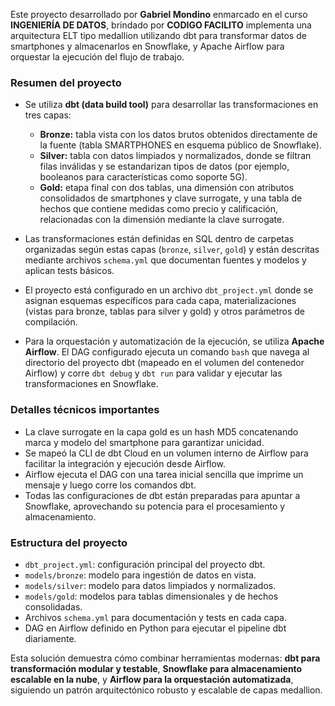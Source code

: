 Este proyecto desarrollado por **Gabriel Mondino** enmarcado en el curso **INGENIERÍA DE DATOS**, brindado por **CODIGO FACILITO** implementa una arquitectura ELT tipo medallion utilizando dbt para transformar datos de smartphones y almacenarlos en Snowflake, y Apache Airflow para orquestar la ejecución del flujo de trabajo.

### Resumen del proyecto
- Se utiliza **dbt (data build tool)** para desarrollar las transformaciones en tres capas:
  - **Bronze:** tabla vista con los datos brutos obtenidos directamente de la fuente (tabla SMARTPHONES en esquema público de Snowflake).
  - **Silver:** tabla con datos limpiados y normalizados, donde se filtran filas inválidas y se estandarizan tipos de datos (por ejemplo, booleanos para características como soporte 5G).
  - **Gold:** etapa final con dos tablas, una dimensión con atributos consolidados de smartphones y clave surrogate, y una tabla de hechos que contiene medidas como precio y calificación, relacionadas con la dimensión mediante la clave surrogate.
  
- Las transformaciones están definidas en SQL dentro de carpetas organizadas según estas capas (`bronze`, `silver`, `gold`) y están descritas mediante archivos `schema.yml` que documentan fuentes y modelos y aplican tests básicos.

- El proyecto está configurado en un archivo `dbt_project.yml` donde se asignan esquemas específicos para cada capa, materializaciones (vistas para bronze, tablas para silver y gold) y otros parámetros de compilación.

- Para la orquestación y automatización de la ejecución, se utiliza **Apache Airflow**. El DAG configurado ejecuta un comando `bash` que navega al directorio del proyecto dbt (mapeado en el volumen del contenedor Airflow) y corre `dbt debug` y `dbt run` para validar y ejecutar las transformaciones en Snowflake.

### Detalles técnicos importantes
- La clave surrogate en la capa gold es un hash MD5 concatenando marca y modelo del smartphone para garantizar unicidad.
- Se mapeó la CLI de dbt Cloud en un volumen interno de Airflow para facilitar la integración y ejecución desde Airflow.
- Airflow ejecuta el DAG con una tarea inicial sencilla que imprime un mensaje y luego corre los comandos dbt.
- Todas las configuraciones de dbt están preparadas para apuntar a Snowflake, aprovechando su potencia para el procesamiento y almacenamiento.

### Estructura del proyecto
- `dbt_project.yml`: configuración principal del proyecto dbt.
- `models/bronze`: modelo para ingestión de datos en vista.
- `models/silver`: modelo para datos limpiados y normalizados.
- `models/gold`: modelos para tablas dimensionales y de hechos consolidadas.
- Archivos `schema.yml` para documentación y tests en cada capa.
- DAG en Airflow definido en Python para ejecutar el pipeline dbt diariamente.

Esta solución demuestra cómo combinar herramientas modernas: **dbt para transformación modular y testable**, **Snowflake para almacenamiento escalable en la nube**, y **Airflow para la orquestación automatizada**, siguiendo un patrón arquitectónico robusto y escalable de capas medallion.
